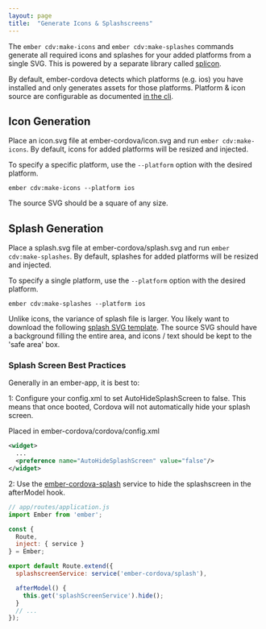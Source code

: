 ```yaml
---
layout: page
title:  "Generate Icons & Splashscreens"
---
```


The `ember cdv:make-icons` and `ember cdv:make-splashes` commands generate all required icons and splashes for your added platforms from a single SVG. This is powered by a separate library called [splicon](https://github.com/isleofcode/splicon).

By default, ember-cordova detects which platforms (e.g. ios) you have installed and only generates assets for those platforms.
Platform & icon source are configurable as documented [in the cli](/pages/cli).

## Icon Generation

Place an icon.svg file at ember-cordova/icon.svg and run `ember cdv:make-icons`. By default, icons for added platforms will be resized and injected.

To specify a specific platform, use the `--platform` option with the desired platform.

```
ember cdv:make-icons --platform ios
```

The source SVG should be a square of any size.

## Splash Generation

Place a splash.svg file at ember-cordova/splash.svg and run `ember cdv:make-splashes`. By default, splashes for added platforms will be resized and injected.

To specify a single platform, use the `--platform` option with the desired platform.

```
ember cdv:make-splashes --platform ios
```

Unlike icons, the variance of splash file is larger. You likely want to download the following [splash SVG template](/examples/safe-splash-template.svg). The source SVG should have a background filling the entire area, and icons / text should be kept to the 'safe area' box.

### Splash Screen Best Practices

Generally in an ember-app, it is best to:

1: Configure your config.xml to set AutoHideSplashScreen to false.
This means that once booted, Cordova will not automatically hide your splash screen.

Placed in ember-cordova/cordova/config.xml

```xml
<widget>
  ...
  <preference name="AutoHideSplashScreen" value="false"/>
</widget>
```

2: Use the [ember-cordova-splash](https://github.com/isleofcode/ember-cordova-splash) service to hide the splashscreen in the afterModel hook.

```js
// app/routes/application.js
import Ember from 'ember';

const {
  Route,
  inject: { service }
} = Ember;

export default Route.extend({
  splashscreenService: service('ember-cordova/splash'),

  afterModel() {
    this.get('splashScreenService').hide();
  }
  // ...
});
```
